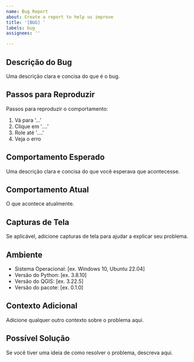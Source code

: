 ```yaml
---
name: Bug Report
about: Create a report to help us improve
title: '[BUG] '
labels: bug
assignees: ''

---
```


## Descrição do Bug
Uma descrição clara e concisa do que é o bug.

## Passos para Reproduzir
Passos para reproduzir o comportamento:
1. Vá para '...'
2. Clique em '....'
3. Role até '....'
4. Veja o erro

## Comportamento Esperado
Uma descrição clara e concisa do que você esperava que acontecesse.

## Comportamento Atual
O que acontece atualmente.

## Capturas de Tela
Se aplicável, adicione capturas de tela para ajudar a explicar seu problema.

## Ambiente
 - Sistema Operacional: [ex. Windows 10, Ubuntu 22.04]
 - Versão do Python: [ex. 3.8.10]
 - Versão do QGIS: [ex. 3.22.5]
 - Versão do pacote: [ex. 0.1.0]

## Contexto Adicional
Adicione qualquer outro contexto sobre o problema aqui.

## Possível Solução
Se você tiver uma ideia de como resolver o problema, descreva aqui.
